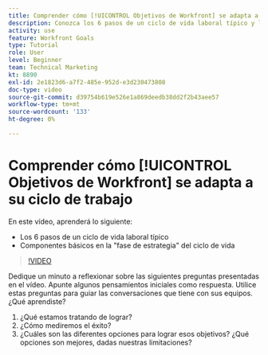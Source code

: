 ```yaml
---
title: Comprender cómo [!UICONTROL Objetivos de Workfront] se adapta a su ciclo de trabajo
description: Conozca los 6 pasos de un ciclo de vida laboral típico y los componentes básicos de la "fase de estrategia" del ciclo de vida laboral.
activity: use
feature: Workfront Goals
type: Tutorial
role: User
level: Beginner
team: Technical Marketing
kt: 8890
exl-id: 2e1823d6-a7f2-485e-952d-e3d230473808
doc-type: video
source-git-commit: d39754b619e526e1a869deedb38dd2f2b43aee57
workflow-type: tm+mt
source-wordcount: '133'
ht-degree: 0%

---
```


# Comprender cómo [!UICONTROL Objetivos de Workfront] se adapta a su ciclo de trabajo

En este vídeo, aprenderá lo siguiente:

* Los 6 pasos de un ciclo de vida laboral típico
* Componentes básicos en la &quot;fase de estrategia&quot; del ciclo de vida

>[!VIDEO](https://video.tv.adobe.com/v/335184/?quality=12)

<!--
Your turn graphic
-->

Dedique un minuto a reflexionar sobre las siguientes preguntas presentadas en el vídeo. Apunte algunos pensamientos iniciales como respuesta. Utilice estas preguntas para guiar las conversaciones que tiene con sus equipos. ¿Qué aprendiste?

1. ¿Qué estamos tratando de lograr?
1. ¿Cómo mediremos el éxito?
1. ¿Cuáles son las diferentes opciones para lograr esos objetivos? ¿Qué opciones son mejores, dadas nuestras limitaciones?
